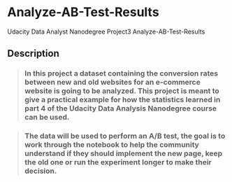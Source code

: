 # Analyze-AB-Test-Results
Udacity Data Analyst Nanodegree Project3  Analyze-AB-Test-Results


## Description

> ### In this project a dataset containing the conversion rates between new and old websites for an e-commerce website is going to be analyzed. This project is meant to give a practical example for how the statistics learned in part 4 of the Udacity Data Analysis Nanodegree course can be used.

> ### The data will be used to perform an A/B test, the goal is to work through the notebook to help the community understand if they should implement the new page, keep the old one or run the experiment longer to make their decision.
